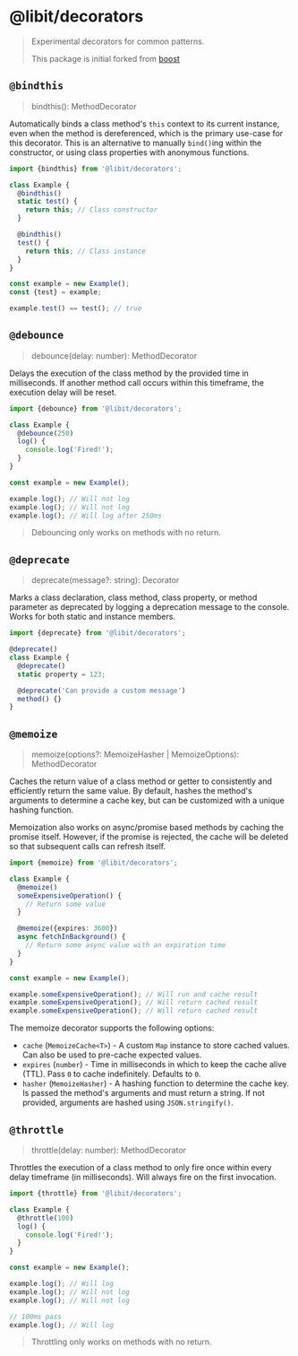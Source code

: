 # @libit/decorators

> Experimental decorators for common patterns.
>
> This package is initial forked from [boost](https://github.com/milesj/boost)

## `@bindthis`

> bindthis(): MethodDecorator

Automatically binds a class method's `this` context to its current instance, even when the method is dereferenced, which
is the primary use-case for this decorator. This is an alternative to manually `bind()`ing within the constructor, or
using class properties with anonymous functions.

```ts
import {bindthis} from '@libit/decorators';

class Example {
  @bindthis()
  static test() {
    return this; // Class constructor
  }

  @bindthis()
  test() {
    return this; // Class instance
  }
}

const example = new Example();
const {test} = example;

example.test() == test(); // true
```

## `@debounce`

> debounce(delay: number): MethodDecorator

Delays the execution of the class method by the provided time in milliseconds. If another method call occurs within this
timeframe, the execution delay will be reset.

```ts
import {debounce} from '@libit/decorators';

class Example {
  @debounce(250)
  log() {
    console.log('Fired!');
  }
}

const example = new Example();

example.log(); // Will not log
example.log(); // Will not log
example.log(); // Will log after 250ms
```

> Debouncing only works on methods with no return.

## `@deprecate`

> deprecate(message?: string): Decorator

Marks a class declaration, class method, class property, or method parameter as deprecated by logging a deprecation
message to the console. Works for both static and instance members.

```ts
import {deprecate} from '@libit/decorators';

@deprecate()
class Example {
  @deprecate()
  static property = 123;

  @deprecate('Can provide a custom message')
  method() {}
}
```

## `@memoize`

> memoize(options?: MemoizeHasher | MemoizeOptions): MethodDecorator

Caches the return value of a class method or getter to consistently and efficiently return the same value. By default,
hashes the method's arguments to determine a cache key, but can be customized with a unique hashing function.

Memoization also works on async/promise based methods by caching the promise itself. However, if the promise is
rejected, the cache will be deleted so that subsequent calls can refresh itself.

```ts
import {memoize} from '@libit/decorators';

class Example {
  @memoize()
  someExpensiveOperation() {
    // Return some value
  }

  @memoize({expires: 3600})
  async fetchInBackground() {
    // Return some async value with an expiration time
  }
}

const example = new Example();

example.someExpensiveOperation(); // Will run and cache result
example.someExpensiveOperation(); // Will return cached result
example.someExpensiveOperation(); // Will return cached result
```

The memoize decorator supports the following options:

- `cache` (`MemoizeCache<T>`) - A custom `Map` instance to store cached values. Can also be used to pre-cache expected
  values.
- `expires` (`number`) - Time in milliseconds in which to keep the cache alive (TTL). Pass `0` to cache indefinitely.
  Defaults to `0`.
- `hasher` (`MemoizeHasher`) - A hashing function to determine the cache key. Is passed the method's arguments and must
  return a string. If not provided, arguments are hashed using `JSON.stringify()`.

## `@throttle`

> throttle(delay: number): MethodDecorator

Throttles the execution of a class method to only fire once within every delay timeframe (in milliseconds). Will always
fire on the first invocation.

```ts
import {throttle} from '@libit/decorators';

class Example {
  @throttle(100)
  log() {
    console.log('Fired!');
  }
}

const example = new Example();

example.log(); // Will log
example.log(); // Will not log
example.log(); // Will not log

// 100ms pass
example.log(); // Will log
```

> Throttling only works on methods with no return.
